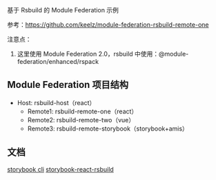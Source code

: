 基于 Rsbuild 的 Module Federation 示例

参考：https://github.com/keelz/module-federation-rsbuild-remote-one

注意点：

1. 这里使用 Module Federation 2.0，rsbuild 中使用：@module-federation/enhanced/rspack

## Module Federation 项目结构

- Host: rsbuild-host（react）
  - Remote1: rsbuild-remote-one（react）
  - Remote2: rsbuild-remote-two（vue）
  - Remote3: rsbuild-remote-storybook（storybook+amis）

## 文档

[storybook cli](https://storybook.js.org/docs/api/cli-options#dev)
[storybook-react-rsbuild](https://storybook-rsbuild.netlify.app/guide/)
